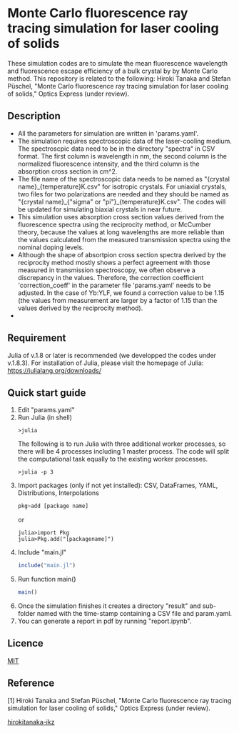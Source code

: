 Monte Carlo fluorescence ray tracing simulation for laser cooling of solids
===
These simulation codes are to simulate the mean fluorescence wavelength and fluorescence escape efficiency of a bulk crystal by by Monte Carlo method. This repository is related to the following: Hiroki Tanaka and Stefan Püschel, "Monte Carlo fluorescence ray tracing simulation for laser cooling of solids," Optics Express (under review).

## Description
- All the parameters for simulation are written in 'params.yaml'.
- The simulation requires spectroscopic data of the laser-cooling medium. The spectroscpic data need to be in the directory "spectra" in CSV format. The first column is wavelength in nm, the second column is the normalized fluorescence intensity, and the third column is the absorption cross section in cm^2.
- The file name of the spectroscopic data needs to be named as "{crystal name}\_{temperature}K.csv" for isotropic crystals. For uniaxial crystals, two files for two polarizations are needed and they should be named as "{crystal name}\_{"sigma" or "pi"}\_{temperature}K.csv". The codes will be updated for simulating biaxial crystals in near future.
- This simulation uses absorption cross section values derived from the fluorescence spectra using the reciprocity method, or McCumber theory, because the values at long wavelengths are more reliable than the values calculated from the measured transmission spectra using the nominal doping levels.
- Although the shape of absortpion cross section spectra derived by the reciprocity method mostly shows a perfect agreement with those measured in transmission spectroscopy, we often observe a discrepancy in the values. Therefore, the correction coefficient 'correction_coeff' in the parameter file 'params.yaml' needs to be adjusted. In the case of Yb:YLF, we found a correction value to be 1.15 (the values from measurement are larger by a factor of 1.15 than the values derived by the reciprocity method).
- 


## Requirement
Julia of v.1.8 or later is recommended (we developped the codes under v.1.8.3). For installation of Julia, please visit the homepage of Julia: https://julialang.org/downloads/


## Quick start guide
1. Edit "params.yaml"
2. Run Julia (in shell)
   ```shell
   >julia
   ```
   The following is to run Julia with three additional worker processes, so there will be 4 processes including 1 master process. The code will split the computational task equally to the existing worker processes.
   ```shell
   >julia -p 3
   ```
3. Import packages (only if not yet installed): CSV, DataFrames, YAML, Distributions, Interpolations
   ```julia
   pkg>add [package name]
   ```
   or
   ```
   julia>import Pkg
   julia>Pkg.add("[packagename]")
   ```
4. Include "main.jl"
   ```julia
   include("main.jl")
   ```
5. Run function main()
   ```julia
   main()
   ```
6. Once the simulation finishes it creates a directory "result" and sub-folder named with the time-stamp containing a CSV file and param.yaml.
7. You can generate a report in pdf by running "report.ipynb".

## Licence
[MIT](https://github.com/hirokitanaka-ikz/fluorescence_ray_tracing/main/LICENCE)


## Reference
[1] Hiroki Tanaka and Stefan Püschel, "Monte Carlo fluorescence ray tracing simulation for laser cooling of solids," Optics Express (under review).


[hirokitanaka-ikz](https://github.com/hirokitanaka-ikz)
